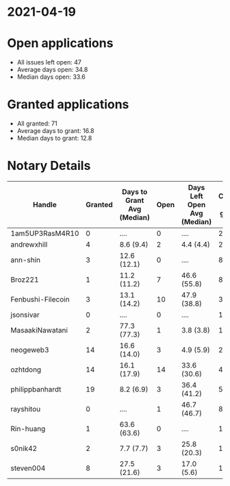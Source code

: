 2021-04-19
==========

# Open applications

- All issues left open: 47
- Average days open: 34.8
- Median days open: 33.6

# Granted applications

- All granted: 71
- Average days to grant: 16.8
- Median days to grant: 12.8

# Notary Details

| Handle            |   Granted | Days to Grant Avg (Median)   |   Open | Days Left Open Avg (Median)   |   Closed (no grant) |
|-------------------|-----------|------------------------------|--------|-------------------------------|---------------------|
| 1am5UP3RasM4R10   |         0 | ....                         |      0 | ....                          |                   2 |
| andrewxhill       |         4 | 8.6  (9.4)                   |      2 | 4.4  (4.4)                    |                  26 |
| ann-shin          |         3 | 12.6  (12.1)                 |      0 | ....                          |                   8 |
| Broz221           |         1 | 11.2  (11.2)                 |      7 | 46.6  (55.8)                  |                   8 |
| Fenbushi-Filecoin |         3 | 13.1  (14.2)                 |     10 | 47.9  (38.8)                  |                  31 |
| jsonsivar         |         0 | ....                         |      0 | ....                          |                  13 |
| MasaakiNawatani   |         2 | 77.3  (77.3)                 |      1 | 3.8  (3.8)                    |                  12 |
| neogeweb3         |        14 | 16.6  (14.0)                 |      3 | 4.9  (5.9)                    |                  27 |
| ozhtdong          |        14 | 16.1  (17.9)                 |     14 | 33.6  (30.6)                  |                  47 |
| philippbanhardt   |        19 | 8.2  (6.9)                   |      3 | 36.4  (41.2)                  |                  57 |
| rayshitou         |         0 | ....                         |      1 | 46.7  (46.7)                  |                   8 |
| Rin-huang         |         1 | 63.6  (63.6)                 |      0 | ....                          |                   1 |
| s0nik42           |         2 | 7.7  (7.7)                   |      3 | 25.8  (20.3)                  |                  15 |
| steven004         |         8 | 27.5  (21.6)                 |      3 | 17.0  (5.6)                   |                  18 |